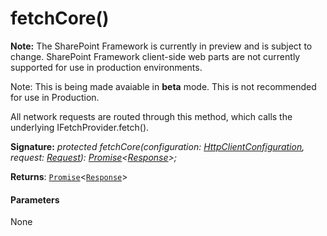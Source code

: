 # fetchCore()
**Note:** The SharePoint Framework is currently in preview and is subject to change. SharePoint Framework client-side web parts are not currently supported for use in production environments.

 Note: This is being made avaiable in **beta** mode. This is not recommended for use in Production.

All network requests are routed through this method, which calls the underlying IFetchProvider.fetch().

**Signature:** _protected fetchCore(configuration: [HttpClientConfiguration](../../sp-http/class/httpclientconfiguration.md), request: [Request](../../whatwg-fetch.api/class/request.md)): [Promise](../../es6-promise.api/class/promise.md)<[Response](../../whatwg-fetch.api/class/response.md)>;_

**Returns**: [`Promise`](../../es6-promise.api/class/promise.md)<[`Response`](../../whatwg-fetch.api/class/response.md)>





#### Parameters
None


